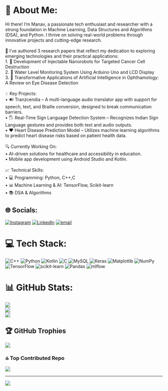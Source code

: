 # 💫 About Me:
Hi there! I’m Manav, a passionate tech enthusiast and researcher with a strong foundation in Machine Learning, Data Structures and Algorithms (DSA), and Python. I thrive on solving real-world problems through innovative projects and cutting-edge research.<br><br>🚀 I’ve authored 3 research papers that reflect my dedication to exploring emerging technologies and their practical applications:<br>	1.	📄 Development of Injectable Nanorobots for Targeted Cancer Cell Destruction<br>	2.	📄 Water Level Monitoring System Using Arduino Uno and LCD Display<br>	3.	📄 Transformative Applications of Artificial Intelligence in Ophthamology: A Review on Eye Disease Detection<br><br>💡 Key Projects:<br>	•	🔊 Tranzcendia – A multi-language audio translator app with support for speech, text, and Braille conversion, designed to break communication barriers.<br>	•	🖐️ Real-Time Sign Language Detection System – Recognizes Indian Sign Language gestures and provides both text and audio outputs.<br>	•	❤️ Heart Disease Prediction Model – Utilizes machine learning algorithms to predict heart disease risks based on patient health data.<br><br>🔍 Currently Working On:<br>	•	AI-driven solutions for healthcare and accessibility in education.<br>	•	Mobile app development using Android Studio and Kotlin.<br><br>📈 Technical Skills:<br>	•	💻 Programming: Python, C++,C<br>	•	📊 Machine Learning & AI: TensorFlow, Scikit-learn<br>	•	📚 DSA & Algorithms


## 🌐 Socials:
[![Instagram](https://img.shields.io/badge/Instagram-%23E4405F.svg?logo=Instagram&logoColor=white)](https://instagram.com/manavagarwal28) [![LinkedIn](https://img.shields.io/badge/LinkedIn-%230077B5.svg?logo=linkedin&logoColor=white)](https://linkedin.com/in/www.linkedin.com/in/manav-agarwal-442627292) [![email](https://img.shields.io/badge/Email-D14836?logo=gmail&logoColor=white)](mailto:manavag70@gmail.com) 

# 💻 Tech Stack:
![C++](https://img.shields.io/badge/c++-%2300599C.svg?style=for-the-badge&logo=c%2B%2B&logoColor=white) ![Python](https://img.shields.io/badge/python-3670A0?style=for-the-badge&logo=python&logoColor=ffdd54) ![Kotlin](https://img.shields.io/badge/kotlin-%237F52FF.svg?style=for-the-badge&logo=kotlin&logoColor=white) ![C](https://img.shields.io/badge/c-%2300599C.svg?style=for-the-badge&logo=c&logoColor=white) ![MySQL](https://img.shields.io/badge/mysql-4479A1.svg?style=for-the-badge&logo=mysql&logoColor=white) ![Keras](https://img.shields.io/badge/Keras-%23D00000.svg?style=for-the-badge&logo=Keras&logoColor=white) ![Matplotlib](https://img.shields.io/badge/Matplotlib-%23ffffff.svg?style=for-the-badge&logo=Matplotlib&logoColor=black) ![NumPy](https://img.shields.io/badge/numpy-%23013243.svg?style=for-the-badge&logo=numpy&logoColor=white) ![TensorFlow](https://img.shields.io/badge/TensorFlow-%23FF6F00.svg?style=for-the-badge&logo=TensorFlow&logoColor=white) ![scikit-learn](https://img.shields.io/badge/scikit--learn-%23F7931E.svg?style=for-the-badge&logo=scikit-learn&logoColor=white) ![Pandas](https://img.shields.io/badge/pandas-%23150458.svg?style=for-the-badge&logo=pandas&logoColor=white) ![mlflow](https://img.shields.io/badge/mlflow-%23d9ead3.svg?style=for-the-badge&logo=numpy&logoColor=blue)
# 📊 GitHub Stats:
![](https://github-readme-stats.vercel.app/api?username=manavagarwal123&theme=chartreuse-dark&hide_border=false&include_all_commits=true&count_private=true)<br/>
![](https://github-readme-streak-stats.herokuapp.com/?user=manavagarwal123&theme=chartreuse-dark&hide_border=false)<br/>
![](https://github-readme-stats.vercel.app/api/top-langs/?username=manavagarwal123&theme=chartreuse-dark&hide_border=false&include_all_commits=true&count_private=true&layout=compact)

## 🏆 GitHub Trophies
![](https://github-profile-trophy.vercel.app/?username=manavagarwal123&theme=radical&no-frame=false&no-bg=false&margin-w=4)

### 🔝 Top Contributed Repo
![](https://github-contributor-stats.vercel.app/api?username=manavagarwal123&limit=5&theme=dark&combine_all_yearly_contributions=true)

---
[![](https://visitcount.itsvg.in/api?id=manavagarwal123&icon=0&color=0)](https://visitcount.itsvg.in)

<!-- Proudly created with GPRM ( https://gprm.itsvg.in ) -->

